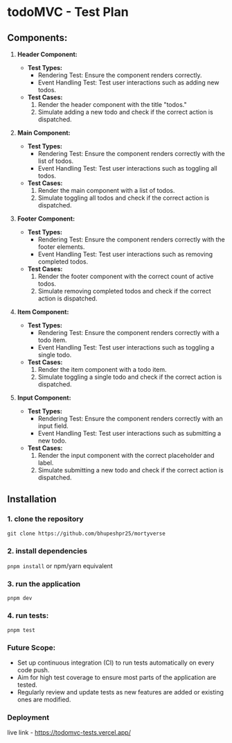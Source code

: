 # todoMVC - Test Plan

## Components:

1. **Header Component:**

   - **Test Types:**
     - Rendering Test: Ensure the component renders correctly.
     - Event Handling Test: Test user interactions such as adding new todos.
   - **Test Cases:**
     1. Render the header component with the title "todos."
     2. Simulate adding a new todo and check if the correct action is dispatched.

2. **Main Component:**

   - **Test Types:**
     - Rendering Test: Ensure the component renders correctly with the list of todos.
     - Event Handling Test: Test user interactions such as toggling all todos.
   - **Test Cases:**
     1. Render the main component with a list of todos.
     2. Simulate toggling all todos and check if the correct action is dispatched.

3. **Footer Component:**

   - **Test Types:**
     - Rendering Test: Ensure the component renders correctly with the footer elements.
     - Event Handling Test: Test user interactions such as removing completed todos.
   - **Test Cases:**
     1. Render the footer component with the correct count of active todos.
     2. Simulate removing completed todos and check if the correct action is dispatched.

4. **Item Component:**

   - **Test Types:**
     - Rendering Test: Ensure the component renders correctly with a todo item.
     - Event Handling Test: Test user interactions such as toggling a single todo.
   - **Test Cases:**
     1. Render the item component with a todo item.
     2. Simulate toggling a single todo and check if the correct action is dispatched.

5. **Input Component:**
   - **Test Types:**
     - Rendering Test: Ensure the component renders correctly with an input field.
     - Event Handling Test: Test user interactions such as submitting a new todo.
   - **Test Cases:**
     1. Render the input component with the correct placeholder and label.
     2. Simulate submitting a new todo and check if the correct action is dispatched.

## Installation

### 1. clone the repository

`git clone https://github.com/bhupeshpr25/mortyverse`

### 2. install dependencies

`pnpm install` or npm/yarn equivalent

### 3. run the application

`pnpm dev`

### 4. run tests:

`pnpm test`

### Future Scope:

- Set up continuous integration (CI) to run tests automatically on every code push.
- Aim for high test coverage to ensure most parts of the application are tested.
- Regularly review and update tests as new features are added or existing ones are modified.

### Deployment

live link - https://todomvc-tests.vercel.app/
